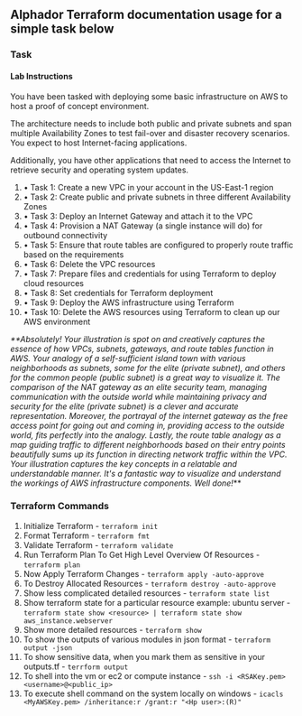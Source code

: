## Alphador Terraform documentation usage for a simple task below

### Task
#### Lab Instructions

You have been tasked with deploying some basic infrastructure on AWS 
to host a proof of concept environment. 

The architecture needs to include both public and private subnets and span
multiple Availability Zones to test fail-over and disaster recovery scenarios. 
You expect to host Internet-facing applications. 

Additionally, you have other applications that need to access the Internet 
to retrieve security and operating system updates.

1. • Task 1: Create a new VPC in your account in the US-East-1 region
2. • Task 2: Create public and private subnets in three different Availability Zones
3. • Task 3: Deploy an Internet Gateway and attach it to the VPC
4. • Task 4: Provision a NAT Gateway (a single instance will do) for outbound connectivity
5. • Task 5: Ensure that route tables are configured to properly route traffic based on the requirements
6. • Task 6: Delete the VPC resources
7. • Task 7: Prepare files and credentials for using Terraform to deploy cloud resources
8. • Task 8: Set credentials for Terraform deployment
9. • Task 9: Deploy the AWS infrastructure using Terraform
10. • Task 10: Delete the AWS resources using Terraform to clean up our AWS environment

_**Absolutely! Your illustration is spot on and creatively captures the essence of how VPCs, subnets, gateways, and route tables 
function in AWS. 
Your analogy of a self-sufficient island town with various neighborhoods as subnets, some for the elite (private subnet), and 
others for the common people (public subnet) is a great way to visualize it.
The comparison of the NAT gateway as an elite security team, managing communication with the outside world while maintaining 
privacy and security for the elite (private subnet) is a clever and accurate representation.
Moreover, the portrayal of the internet gateway as the free access point for going out and coming in, providing access to the 
outside world, fits perfectly into the analogy.
Lastly, the route table analogy as a map guiding traffic to different neighborhoods based on their entry points beautifully sums 
up its function in directing network traffic within the VPC.
Your illustration captures the key concepts in a relatable and understandable manner. 
It's a fantastic way to visualize and understand the workings of AWS infrastructure components. Well done!_**


### Terraform Commands
1. Initialize Terraform - `terraform init`
2. Format Terraform - `terraform fmt`
3. Validate Terraform - `terraform validate`
4. Run Terraform Plan To Get High Level Overview Of Resources - `terraform plan`
5. Now Apply Terraform Changes - `terraform apply -auto-approve`
6. To Destroy Allocated Resources - `terraform destroy -auto-approve`
7. Show less complicated detailed resources - `terraform state list`
8. Show terraform state for a particular resource example: ubuntu server - `terraform state show <resource> | terraform state show aws_instance.webserver`
9. Show more detailed resources - `terraform show`
10. To show the outputs of various modules in json format - `terraform output -json`
11. To show sensitive data, when you mark them as sensitive in your outputs.tf - `terrform output`
12. To shell into the vm or ec2 or compute instance - `ssh -i <RSAKey.pem> <username>@<public_ip>`
13. To execute shell command on the system locally on windows - `icacls <MyAWSKey.pem> /inheritance:r /grant:r "<Hp user>:(R)"`